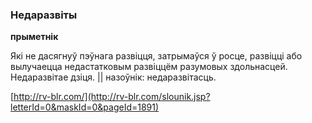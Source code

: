 ### Недаразвіты
**прыметнік**

Які не дасягнуў пэўнага развіцця, затрымаўся ў росце, развіцці або вылучаецца недастатковым развіццём разумовых здольнасцей. Недаразвітае дзіця. || назоўнік: недаразвітасць.

<a rel="author">[http://rv-blr.com/](http://rv-blr.com/slounik.jsp?letterId=0&maskId=0&pageId=1891)</a>
